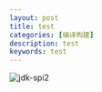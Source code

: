 ```yaml
---
layout: post
title: test
categories: [编译构建]
description: test
keywords: test
---
```

![jdk-spi2](9D480CC738B8486A8D40AEEEAB90450B)
